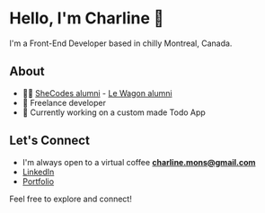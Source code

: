# Hello, I'm Charline 👋

I'm a Front-End Developer based in chilly Montreal, Canada.

## About
- 👩‍💻 [SheCodes alumni](https://www.shecodes.io/graduates/82888-charline-mons) - [Le Wagon alumni](https://kitt.lewagon.com/alumni/charlinemons)
- 💼 Freelance developer
- 🔭 Currently working on a custom made Todo App

## Let's Connect
- I'm always open to a virtual coffee **charline.mons@gmail.com**
- [LinkedIn](https://www.linkedin.com/in/charlinemons/)
- [Portfolio](https://www.charlinemons.com)

Feel free to explore and connect! 
